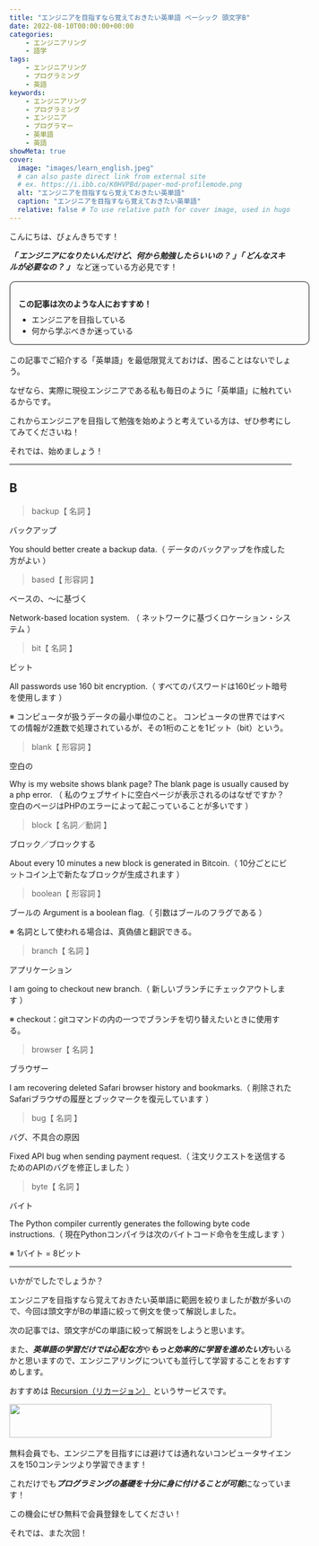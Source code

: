 ```yaml
---
title: "エンジニアを目指すなら覚えておきたい英単語 ベーシック 頭文字B"
date: 2022-08-10T00:00:00+00:00
categories:
    - エンジニアリング
    - 語学
tags:
    - エンジニアリング
    - プログラミング
    - 英語
keywords:
    - エンジニアリング
    - プログラミング
    - エンジニア
    - プログラマー
    - 英単語
    - 英語
showMeta: true
cover:
  image: "images/learn_english.jpeg"
  # can also paste direct link from external site
  # ex. https://i.ibb.co/K0HVPBd/paper-mod-profilemode.png
  alt: "エンジニアを目指すなら覚えておきたい英単語"
  caption: "エンジニアを目指すなら覚えておきたい英単語"
  relative: false # To use relative path for cover image, used in hugo Page-bundles
---
```


[comment]: <> (https://www.xserver.ne.jp/blog/blog-how-to-write-template/#%E3%80%8C%E6%9B%B8%E3%81%8D%E5%87%BA%E3%81%97%E3%83%91%E3%83%BC%E3%83%88%E3%80%8D%E3%81%AE%E6%9B%B8%E3%81%8D%E6%96%B9)
[comment]: <> (https://progeigo.org/learning/essential-words-600-plus/)

<style>
    .flame {
        margin: 1rem 0;
        padding: 1em;
        width: 100%;
        border: 2px solid #828282;
        border-radius: 10px;
    }

    .flame ul {
        margin: 0;
    }

    .flame ul li {
        margin: 0;
    }

</style>

こんにちは、ぴょんきちです！

***「 エンジニアになりたいんだけど、何から勉強したらいいの？ 」「 どんなスキルが必要なの？ 」*** など迷っている方必見です！

<div class="flame">
    <p style="margin-bottom: .5rem;"><strong>この記事は次のような人におすすめ！</strong></p>
    <ul>
        <li>エンジニアを目指している</li>
        <li>何から学ぶべきか迷っている</li>
    </ul>
</div>

この記事でご紹介する「英単語」を最低限覚えておけば、困ることはないでしょう。

なぜなら、実際に現役エンジニアである私も毎日のように「英単語」に触れているからです。

これからエンジニアを目指して勉強を始めようと考えている方は、ぜひ参考にしてみてくださいね！

それでは、始めましょう！

<hr>

## B

> backup【 名詞 】

バックアップ

You should better create a backup data.（ データのバックアップを作成した方がよい ）

> based【 形容詞 】

ベースの、〜に基づく

Network-based location system. （ ネットワークに基づくロケーション・システム ）

> bit【 名詞 】

ビット

All passwords use 160 bit encryption.（ すべてのパスワードは160ビット暗号を使用します ）

※ コンピュータが扱うデータの最小単位のこと。 コンピュータの世界ではすべての情報が2進数で処理されているが、その1桁のことを1ビット（bit）という。

> blank【 形容詞 】

空白の

Why is my website shows blank page? The blank page is usually caused by a php error. （ 私のウェブサイトに空白ページが表示されるのはなぜですか？空白のページはPHPのエラーによって起こっていることが多いです ）

> block【 名詞／動詞 】

ブロック／ブロックする

About every 10 minutes a new block is generated in Bitcoin.（ 10分ごとにビットコイン上で新たなブロックが生成されます ）

> boolean【 形容詞 】

ブールの
Argument is a boolean flag.（ 引数はブールのフラグである ）

※ 名詞として使われる場合は、真偽値と翻訳できる。

> branch【 名詞 】

アプリケーション

I am going to checkout new branch.（ 新しいブランチにチェックアウトします ）

※ checkout：gitコマンドの内の一つでブランチを切り替えたいときに使用する。

> browser【 名詞 】

ブラウザー

I am recovering deleted Safari browser history and bookmarks.（ 削除されたSafariブラウザの履歴とブックマークを復元しています ）

> bug【 名詞 】

バグ、不具合の原因

Fixed API bug when sending payment request.（ 注文リクエストを送信するためのAPIのバグを修正しました ）

> byte【 名詞 】

バイト

The Python compiler currently generates the following byte code instructions.（ 現在Pythonコンパイラは次のバイトコード命令を生成します ）

※ 1バイト = 8ビット

<hr>

いかがでしたでしょうか？

エンジニアを目指すなら覚えておきたい英単語に範囲を絞りましたが数が多いので、今回は頭文字がBの単語に絞って例文を使って解説しました。

次の記事では、頭文字がCの単語に絞って解説をしようと思います。

また、***英単語の学習だけでは心配な方***や***もっと効率的に学習を進めたい方***もいるかと思いますので、エンジニアリングについても並行して学習することをおすすめします。

おすすめは <a href="https://px.a8.net/svt/ejp?a8mat=3NGNRZ+26L8MQ+4Z24+5YRHE" rel="nofollow">Recursion（リカージョン）</a>
<img border="0" width="1" height="1" src="https://www12.a8.net/0.gif?a8mat=3NGNRZ+26L8MQ+4Z24+5YRHE" alt="">というサービスです。

<a href="https://px.a8.net/svt/ejp?a8mat=3NGNRZ+26L8MQ+4Z24+5Z6WX" rel="nofollow">
<img border="0" width="468" height="60" alt="" src="https://www28.a8.net/svt/bgt?aid=220807007132&wid=001&eno=01&mid=s00000023206001004000&mc=1"></a>
<img border="0" width="1" height="1" src="https://www13.a8.net/0.gif?a8mat=3NGNRZ+26L8MQ+4Z24+5Z6WX" alt="">

無料会員でも、エンジニアを目指すには避けては通れないコンピュータサイエンスを150コンテンツより学習できます！

これだけでも***プログラミングの基礎を十分に身に付けることが可能***になっています！

この機会にぜひ無料で会員登録をしてください！

それでは、また次回！
